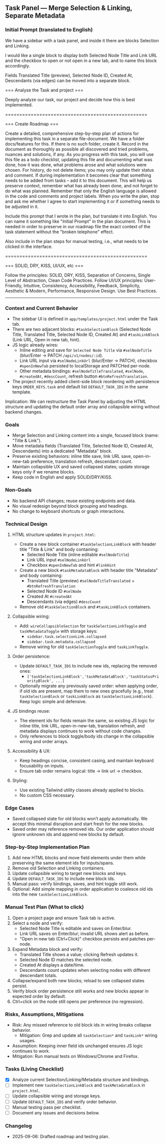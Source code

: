 ## Task Panel — Merge Selection & Linking, Separate Metadata

### Initial Prompt (translated to English)

We have a sidebar with a task panel, and inside it there are blocks Selection and Linking.

I would like a single block to display both Selected Node Title and Link URL and the checkbox to open or not open in a new tab, and to name this block accordingly.

Fields Translated Title (preview), Selected Node ID, Created At, Descendants (via edges) can be moved into a separate block.

=== Analyse the Task and project ===

Deeply analyze our task, our project and decide how this is best implemented.

==================================================

=== Create Roadmap ===

Create a detailed, comprehensive step-by-step plan of actions for implementing this task in a separate file-document. We have a folder docs/features for this. If there is no such folder, create it. Record in the document as thoroughly as possible all discovered and tried problems, nuances and solutions, if any. As you progress with this task, you will use this file as a todo checklist, updating this file and documenting what was done, how it was done, what problems arose and what solutions were chosen. For history, do not delete items; you may only update their status and comment. If during implementation it becomes clear that something needs to be added from tasks – add it to this document. This will help us preserve context, remember what has already been done, and not forget to do what was planned. Remember that only the English language is allowed in the code and comments and project labels. When you write the plan, stop and ask me whether I agree to start implementing it or if something needs to be adjusted in it.

Include this prompt that I wrote in the plan, but translate it into English. You can name it something like "Initial Prompt" in the plan document. This is needed in order to preserve in our roadmap file the exact context of the task statement without the "broken telephone" effect.

Also include in the plan steps for manual testing, i.e., what needs to be clicked in the interface.

==================================================

=== SOLID, DRY, KISS, UI/UX, etc ===

Follow the principles: SOLID, DRY, KISS, Separation of Concerns, Single Level of Abstraction, Clean Code Practices.
Follow UI/UX principles: User-Friendly, Intuitive, Consistency, Accessibility, Feedback, Simplicity, Aesthetic & Modern, Performance, Responsive Design.
Use Best Practices.

---

### Context and Current Behavior

- The sidebar UI is defined in `app/templates/project.html` under the Task tab.
- There are two adjacent blocks: `#taskSelectionBlock` (Selected Node Title, Translated Title, Selected Node ID, Created At) and `#taskLinkBlock` (Link URL, Open in new tab, hint).
- JS logic already wires:
  - Inline editing and save for `Selected Node Title` via `#selNodeTitle` (blur/Enter → PATCH `/api/v1/nodes/:id`).
  - Link URL input via `#selNodeLinkUrl` (blur/Enter → PATCH), checkbox `#openInNewTab` persisted to localStorage and PATCHed per-node.
  - Other metadata bindings: `#selNodeTitleTranslated`, `#selNode`, `#createdAt`, `#descCount`, refresh button `#btnRefreshTranslation`.
- The project recently added client-side block reordering with persistence keys `ORDER_KEYS.task` and default list `DEFAULT_TASK_IDS` in the same template.

Implication: We can restructure the Task Panel by adjusting the HTML structure and updating the default order array and collapsible wiring without backend changes.

### Goals

- Merge Selection and Linking content into a single, focused block (name: "Title & Link").
- Move metadata fields (Translated Title, Selected Node ID, Created At, Descendants) into a dedicated "Metadata" block.
- Preserve existing behaviors: inline title save, link URL save, open-in-new-tab preference, translation refresh, descendant count.
- Maintain collapsible UX and saved collapsed states; update storage keys only if we rename blocks.
- Keep code in English and apply SOLID/DRY/KISS.

### Non-Goals

- No backend API changes; reuse existing endpoints and data.
- No visual redesign beyond block grouping and headings.
- No change to keyboard shortcuts or graph interactions.

### Technical Design

1) HTML structure updates in `project.html`:
   - Create a new block container `#taskSelectionLinkBlock` with header title "Title & Link" and body containing:
     - Selected Node Title (inline editable `#selNodeTitle`)
     - Link URL input `#selNodeLinkUrl`
     - Checkbox `#openInNewTab` and hint `#linkHint`
   - Create a new block `#taskMetadataBlock` with header title "Metadata" and body containing:
     - Translated Title (preview) `#selNodeTitleTranslated` + `#btnRefreshTranslation`
     - Selected Node ID `#selNode`
     - Created At `#createdAt`
     - Descendants (via edges) `#descCount`
   - Remove old `#taskSelectionBlock` and `#taskLinkBlock` containers.

2) Collapsible wiring:
   - Add: `wireCollapsibleSection` for `taskSelectionLinkToggle` and `taskMetadataToggle` with storage keys:
     - `sidebar.task.selectionLink.collapsed`
     - `sidebar.task.metadata.collapsed`
   - Remove wiring for old `taskSelectionToggle` and `taskLinkToggle`.

3) Order persistence:
   - Update `DEFAULT_TASK_IDS` to include new ids, replacing the removed ones:
     - `['taskSelectionLinkBlock','taskMetadataBlock','taskStatusPriorityBlock', ...]`
   - Optionally migrate any previously saved order: when applying order, if old ids are present, map them to new ones gracefully (e.g., treat `taskSelectionBlock` or `taskLinkBlock` as `taskSelectionLinkBlock`). Keep logic simple and defensive.

4) JS bindings reuse:
   - The element ids for fields remain the same, so existing JS logic for inline title, link URL, open-in-new-tab, translation refresh, and metadata displays continues to work without code changes.
   - Only references to block toggle/body ids change in the collapsible wiring and order arrays.

5) Accessibility & UX:
   - Keep headings concise, consistent casing, and maintain keyboard focusability on inputs.
   - Ensure tab order remains logical: title → link url → checkbox.

6) Styling:
   - Use existing Tailwind utility classes already applied to blocks.
   - No custom CSS necessary.

### Edge Cases

- Saved collapsed state for old blocks won’t apply automatically. We accept this minimal disruption and start fresh for the new blocks.
- Saved order may reference removed ids. Our order application should ignore unknown ids and append new blocks by default.

### Step-by-Step Implementation Plan

1) Add new HTML blocks and move field elements under them while preserving the same element ids for inputs/spans.
2) Remove old Selection and Linking containers.
3) Update collapsible wiring to target new blocks and keys.
4) Update `DEFAULT_TASK_IDS` to include new block ids.
5) Manual pass: verify bindings, saves, and hint toggle still work.
6) Optional: Add simple mapping in order application to coalesce old ids into the new `taskSelectionLinkBlock`.

### Manual Test Plan (What to click)

1) Open a project page and ensure Task tab is active.
2) Select a node and verify:
   - Selected Node Title is editable and saves on Enter/blur.
   - Link URL saves on Enter/blur; invalid URL shows alert as before.
   - "Open in new tab (Ctrl+Click)" checkbox persists and patches per-node.
3) Expand Metadata block and verify:
   - Translated Title shows a value; clicking Refresh updates it.
   - Selected Node ID matches the selected node.
   - Created At displays a date/time.
   - Descendants count updates when selecting nodes with different descendant totals.
4) Collapse/expand both new blocks; reload to see collapsed states persist.
5) Verify block order persistence still works and new blocks appear in expected order by default.
6) Ctrl+click on the node still opens per preference (no regression).

### Risks, Assumptions, Mitigations

- Risk: Any missed reference to old block ids in wiring breaks collapse behavior.
  - Mitigation: Grep and update all `taskSelection*` and `taskLink*` wiring usages.
- Assumption: Keeping inner field ids unchanged ensures JS logic continues to work.
- Mitigation: Run manual tests on Windows/Chrome and Firefox.

### Tasks (Living Checklist)

- [x] Analyze current Selection/Linking/Metadata structure and bindings.
- [ ] Implement new `taskSelectionLinkBlock` and `taskMetadataBlock` in `project.html`.
- [ ] Update collapsible wiring and storage keys.
- [ ] Update `DEFAULT_TASK_IDS` and verify order behavior.
- [ ] Manual testing pass per checklist.
- [ ] Document any issues and decisions below.

### Changelog

- 2025-09-06: Drafted roadmap and testing plan.



